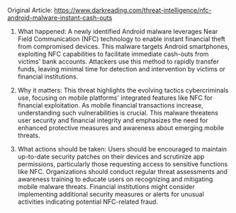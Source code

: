 Original Article: https://www.darkreading.com/threat-intelligence/nfc-android-malware-instant-cash-outs

1) What happened: A newly identified Android malware leverages Near Field Communication (NFC) technology to enable instant financial theft from compromised devices. This malware targets Android smartphones, exploiting NFC capabilities to facilitate immediate cash-outs from victims' bank accounts. Attackers use this method to rapidly transfer funds, leaving minimal time for detection and intervention by victims or financial institutions.

2) Why it matters: This threat highlights the evolving tactics cybercriminals use, focusing on mobile platforms' integrated features like NFC for financial exploitation. As mobile financial transactions increase, understanding such vulnerabilities is crucial. This malware threatens user security and financial integrity and emphasizes the need for enhanced protective measures and awareness about emerging mobile threats.

3) What actions should be taken: Users should be encouraged to maintain up-to-date security patches on their devices and scrutinize app permissions, particularly those requesting access to sensitive functions like NFC. Organizations should conduct regular threat assessments and awareness training to educate users on recognizing and mitigating mobile malware threats. Financial institutions might consider implementing additional security measures or alerts for unusual activities indicating potential NFC-related fraud.